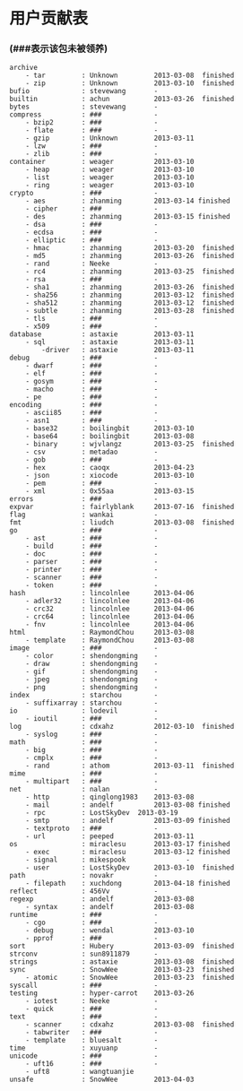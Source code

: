 # 用户贡献表
### (###表示该包未被领养)

    archive
        - tar         : Unknown			2013-03-08	finished
        - zip         : Unknown			2013-03-10	finished
    bufio             : stevewang		-
    builtin           : achun			2013-03-26	finished
    bytes             : stevewang		-
    compress          : ###				-
        - bzip2       : ###				-
        - flate       : ###				-
        - gzip        : Unknown			2013-03-11
        - lzw         : ###				-
        - zlib        : ###				-
    container         : weager			2013-03-10
        - heap        : weager			2013-03-10
        - list        : weager			2013-03-10
        - ring        : weager			2013-03-10
    crypto            : ###				-
        - aes         : zhanming		2013-03-14 finished
        - cipher      : ###				-
        - des         : zhanming		2013-03-15 finished
        - dsa         : ###				-
        - ecdsa       : ###				-
        - elliptic    : ###				-
        - hmac        : zhanming		2013-03-20 	finished
        - md5         : zhanming		2013-03-26	finished
        - rand        : Neeke			-
        - rc4         : zhanming		2013-03-25 	finished
        - rsa         : ###				-
        - sha1        : zhanming		2013-03-26	finished
        - sha256      : zhanming		2013-03-12  finished
        - sha512      : zhanming		2013-03-12  finished
        - subtle      : zhanming		2013-03-28	finished
        - tls         : ###				-
        - x509        : ###				-
    database          : astaxie			2013-03-11
        - sql         : astaxie			2013-03-11
            -driver   : astaxie         2013-03-11
    debug             : ###				-
        - dwarf       : ###				-
        - elf         : ###				-
        - gosym       : ###				-
        - macho       : ###				-
        - pe          : ###				-
    encoding          : ###				-
        - ascii85     : ###				-
        - asn1        : ###				-
        - base32      : boilingbit		2013-03-10
        - base64      : boilingbit		2013-03-08
        - binary      : wjvlangz		2013-03-25  finished
        - csv         : metadao			-
        - gob         : ###				-
        - hex         : caoqx			2013-04-23
        - json        : xiocode			2013-03-10
        - pem         : ###				-
        - xml         : 0x55aa			2013-03-15
    errors            : ###				-
    expvar            : fairlyblank		2013-07-16	finished
    flag              : wankai			-
    fmt               : liudch			2013-03-08	finished
    go                : ###				-
        - ast         : ###				-
        - build       : ###				-
        - doc         : ###				-
        - parser      : ###				-
        - printer     : ###				-
        - scanner     : ###				-
        - token       : ###				-
    hash              : lincolnlee		2013-04-06
        - adler32     : lincolnlee		2013-04-06
        - crc32       : lincolnlee		2013-04-06
        - crc64       : lincolnlee		2013-04-06
        - fnv         : lincolnlee		2013-04-06
    html              : RaymondChou		2013-03-08
        - template    : RaymondChou		2013-03-08
    image             : ###				-
        - color       : shendongming    -
        - draw        : shendongming	-
        - gif         : shendongming	-
        - jpeg        : shendongming	-
        - png         : shendongming	-
    index             : starchou		-
        - suffixarray : starchou		-
    io                : lodevil			-
        - ioutil      : ###				-
    log               : cdxahz          2012-03-10	finished
        - syslog      : ###				-
    math              : ###				-
        - big         : ###				-
        - cmplx       : ###				-
        - rand        : athom			2013-03-11	finished
    mime              : ###				-
        - multipart   : ###				-
    net               : nalan			-
        - http        : qinglong1983	2013-03-08
        - mail        : andelf			2013-03-08 finished
        - rpc         : LostSkyDev	2013-03-19
        - smtp        : andelf			2013-03-09 finished
        - textproto   : ###				-
        - url         : peeped			2013-03-11
    os                : miraclesu		2013-03-17 finished
        - exec        : miraclesu		2013-03-12 finished
        - signal      : mikespook				-
        - user        : LostSkyDev		2013-03-10	finished
    path              : novakr			-
        - filepath    : xuchdong        2013-04-18 finished
    reflect           : 456Vv			-
    regexp            : andelf			2013-03-08
        - syntax      : andelf			2013-03-08
    runtime           : ###				-
        - cgo         : ###				-
        - debug       : wendal			2013-03-10
        - pprof       : ###				-
    sort              : Hubery			2013-03-09	finished
    strconv           : sun8911879		-
    strings           : astaxie			2013-03-08	finished
    sync              : SnowWee			2013-03-23  finished
        - atomic      : SnowWee			2013-03-23  finished
    syscall           : ###				-
    testing           : hyper-carrot	2013-03-26
        - iotest      : Neeke			-
        - quick       : ###				-
    text              : ###				-
        - scanner     : cdxahz			2013-03-08  finished
        - tabwriter   : ###				-
        - template    : bluesalt		-
    time              : xuyuanp			-
    unicode           : ###				-
        - uft16       : ###				-
        - uft8        : wangtuanjie
    unsafe            : SnowWee			2013-04-03
